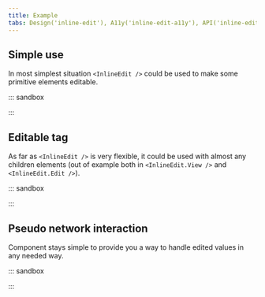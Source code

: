 ```yaml
---
title: Example
tabs: Design('inline-edit'), A11y('inline-edit-a11y'), API('inline-edit-api'), Example('inline-edit-example'), Changelog('inline-edit-changelog')
---
```


## Simple use

In most simplest situation `<InlineEdit />` could be used to make some primitive elements editable.

::: sandbox

<script lang="tsx">
import React from 'react';
import InlineInput from '@semcore/ui/inline-input';
import InlineEdit from '@semcore/ui/inline-edit';
import EditM from '@semcore/ui/icon/Edit/m';
import { Text } from '@semcore/ui/typography';

const Example = () => {
  const [text, setText] = React.useState('Martin Eden');
  const [confirmedText, setConfirmedText] = React.useState(text);
  const [editable, setEditable] = React.useState(false);

  return (
    <div>
      <Text tag='label' htmlFor='author-name' mr={2}>
        Author:
      </Text>
      <InlineEdit editable={editable} onEditableChange={setEditable}>
        <InlineEdit.View style={{ display: 'flex', gap: 10, alignItems: 'center' }} pr={2}>
          {text} <EditM />
        </InlineEdit.View>
        <InlineEdit.Edit>
          <InlineInput
            onConfirm={() => {
              setEditable(false);
              setConfirmedText(text);
            }}
            onCancel={() => {
              setText(confirmedText);
              setEditable(false);
            }}
            onBlurBehavior={'confirm'}
          >
            <InlineInput.Value autoFocus value={text} onChange={setText} id='author-name' />
            <InlineInput.ConfirmControl />
            <InlineInput.CancelControl />
          </InlineInput>
        </InlineEdit.Edit>
      </InlineEdit>
    </div>
  );
};

const Demo = Example;
</script>

:::

## Editable tag

As far as `<InlineEdit />` is very flexible, it could be used with almost any children elements (out of example both in `<InlineEdit.View />` and `<InlineEdit.Edit />`).

::: sandbox

<script lang="tsx">
import React from 'react';
import InlineInput from '@semcore/ui/inline-input';
import InlineEdit from '@semcore/ui/inline-edit';
import Tag from '@semcore/ui/tag';

const Demo = () => {
  const [value, setValue] = React.useState('Default tag');
  const [editable, setEditable] = React.useState(false);

  const handleValue = (value) => {
    setEditable(false);
    setValue(value);
  };
  const resetEditable = () => setEditable(false);

  return (
    <>
      <InlineEdit editable={editable} onEditableChange={setEditable}>
        <InlineEdit.View pr={2}>
          <Tag interactive>
            <Tag.Text>{value}</Tag.Text>
            <Tag.Close onClick={(e) => e.stopPropagation()} />
          </Tag>
        </InlineEdit.View>
        <InlineEdit.Edit>
          <InlineInput onConfirm={handleValue} onCancel={resetEditable}>
            <InlineInput.Value defaultValue={value} autoFocus />
            <InlineInput.ConfirmControl />
            <InlineInput.CancelControl />
          </InlineInput>
        </InlineEdit.Edit>
      </InlineEdit>
    </>
  );
};


</script>

:::

## Pseudo network interaction

Component stays simple to provide you a way to handle edited values in any needed way.

::: sandbox

<script lang="tsx">
//https://github.com/semrush/intergalactic/tree/master/website/docs/components/inline-edit/examples/header.tsx
import React from 'react';
import InlineInput from '@semcore/ui/inline-input';
import InlineEdit from '@semcore/ui/inline-edit';
import EditM from '@semcore/ui/icon/Edit/m';
import { Text } from '@semcore/ui/typography';

const Example = () => {
  const [title, setTitle] = React.useState('The Adventures of the Intergalactic Whale');
  const [editingTitle, setEditingTitle] = React.useState(false);
  const [savingTitle, setSavingTitle] = React.useState(false);
  const stopEditing = () => setEditingTitle(false);
  const handleTitle = (title) => {
    setSavingTitle(true);
    /** Here we doing some network activities */
    setTimeout(() => {
      setTitle(title);
      setSavingTitle(false);
      setEditingTitle(false);
    }, 3000);
  };

  return (
    <>
      <Text tag='h1' mb={2}>
        <InlineEdit editable={editingTitle} onEditableChange={setEditingTitle}>
          <InlineEdit.View pr={5}>
            {title} <EditM />
          </InlineEdit.View>
          <InlineEdit.Edit>
            <InlineInput onConfirm={handleTitle} onCancel={stopEditing} loading={savingTitle}>
              <InlineInput.Value autoFocus defaultValue={title} />
              <InlineInput.ConfirmControl />
              <InlineInput.CancelControl />
            </InlineInput>
          </InlineEdit.Edit>
        </InlineEdit>
      </Text>
      <Text size={300} mt={3}>
        Once upon a time in a distant galaxy far, far away, there existed a legendary creature known
        as the Intergalactic Whale. This magnificent space-faring mammal was no ordinary whale. It
        had the power to swim through the cosmic ocean, jumping from one star system to another with
        grace and finesse.
      </Text>
    </>
  );
};

const Demo = Example;
</script>

:::
